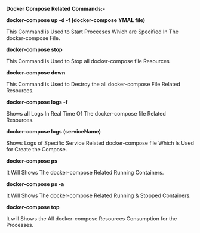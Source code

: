 **Docker Compose Related Commands:-**

**docker-compose up -d -f (docker-compose YMAL file)**

This Command is Used to  Start Proceeses Which are Specified In The docker-compose File.

**docker-compose stop**

This Command is Used to Stop all docker-compose file Resources

**docker-compose down**

This Command is Used to Destroy the all docker-compose File Related Resources.

**docker-compose logs -f**

Shows all Logs In Real Time Of The docker-compose file Related Resources.

**docker-compose logs (serviceName)**

Shows Logs of Specific Service Related docker-compose file Which Is Used for Create the Compose.

**docker-compose ps**

It Will Shows The docker-compose Related Running Containers.

**docker-compose ps -a**

It Will Shows The docker-compose Related Running & Stopped Containers.


**docker-compose top**

It will Shows the All docker-compose Resources Consumption for the Processes.



